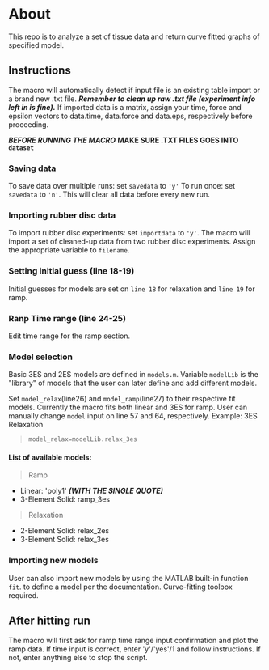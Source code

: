 # About
This repo is to analyze a set of tissue data and return
curve fitted graphs of specified model.
## Instructions
The macro will automatically detect if input file is an existing 
table import or a brand new .txt file. ***Remember to clean up raw .txt 
file (experiment info left in is fine).***
If imported data is a matrix, assign your time, force and epsilon vectors 
to data.time, data.force and data.eps, respectively before proceeding.

***BEFORE RUNNING THE MACRO***
**MAKE SURE .TXT FILES GOES INTO `dataset`**
### Saving data

To save data over multiple runs: set `savedata` to `'y'`
To run once: set `savedata` to `'n'`. This will clear all data before every 
new run.

### Importing rubber disc data

To import rubber disc experiments: set `importdata` to `'y'`. The macro will 
import a set of cleaned-up data from two rubber disc experiments. Assign
the appropriate variable to `filename`.

### Setting initial guess (line 18-19)

Initial guesses for models are set on `line 18` for relaxation and 
`line 19` for ramp.

### Ranp Time range (line 24-25)

Edit time range for the ramp section.

### Model selection

Basic 3ES and 2ES models are defined in `models.m`. Variable `modelLib` is 
the "library" of models that the user can later define and add different models.
  
Set `model_relax`(line26) and `model_ramp`(line27) to their respective fit models.
Currently the macro fits both linear and 3ES for ramp. User can manually change `model` input on line 
57 and 64, respectively.
Example: 3ES Relaxation 
>`model_relax=modelLib.relax_3es`

#### List of available models:
> Ramp
- Linear: 'poly1' ***(WITH THE SINGLE QUOTE)***
- 3-Element Solid: ramp_3es
> Relaxation
- 2-Element Solid: relax_2es
- 3-Element Solid: relax_3es


### Importing new models
User can also import new models by using the MATLAB built-in function `fit`.
to define a model per the documentation. Curve-fitting toolbox required.

## After hitting run
The macro will first ask for ramp time range input confirmation and plot the ramp data. 
If time input is correct, enter 'y'/'yes'/1 and follow instructions.
If not, enter anything else to stop the script.